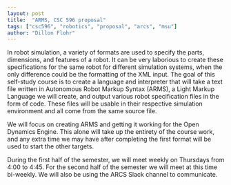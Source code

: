 ```yaml
---
layout: post
title:  "ARMS, CSC 596 proposal"
tags: ["csc596", "robotics", "proposal", "arcs", "msu"]
author: "Dillon Flohr"
---
```


In robot simulation, a variety of formats are used to specify the parts, dimensions, and features of a robot. It can be very laborious to create these specifications for the same robot for different simulation systems, when the only difference could be the formatting of the XML input. The goal of this self-study course is to create a language and interpreter that will take a text file written in Autonomous Robot Markup Syntax (ARMS), a Light Markup Language we will create, and output various robot specification files in the form of code. These files will be usable in their respective simulation environment and all come from the same source file.

We will focus on creating ARMS and getting it working for the Open Dynamics Engine. This alone will take up the entirety of the course work, and any extra time we may have after completing the first format will be used to start the other targets.

During the first half of the semester, we will meet weekly on Thursdays from 4:00 to 4:45. For the second half of the semester we will meet at this time bi-weekly. We will also be using the ARCS Slack channel to communicate.
